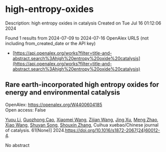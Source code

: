 # high-entropy-oxides
Description: high entropy oxides in catalysis
Created on Tue Jul 16 01:12:06 2024

Found 1 results from 2024-07-09 to 2024-07-16
OpenAlex URLS (not including from_created_date or the API key)
- [https://api.openalex.org/works?filter=title-and-abstract.search%3Ahigh%20entropy%20oxide%20catalysis](https://api.openalex.org/works?filter=title-and-abstract.search%3Ahigh%20entropy%20oxide%20catalysis)

## Rare earth-incorporated high entropy oxides for energy and environmental catalysis   

OpenAlex: https://openalex.org/W4400604185    
Open access: False
    
[Yuou Li](https://openalex.org/A5030549155), [Guozhong Cao](https://openalex.org/A5101592120), [Xiaomei Wang](https://openalex.org/A5100457092), [Zijian Wang](https://openalex.org/A5100371708), [Jing Xu](https://openalex.org/A5100380907), [Meng Zhao](https://openalex.org/A5050856537), [Xiao Wang](https://openalex.org/A5001196351), [Shuyan Song](https://openalex.org/A5013100135), [Shouxin Zhang](https://openalex.org/A5101742243), Cuihua xuebao/Chinese journal of catalysis. 61(None)] 2024.https://doi.org/10.1016/s1872-2067(24)60012-4.
    
No abstract    

    
